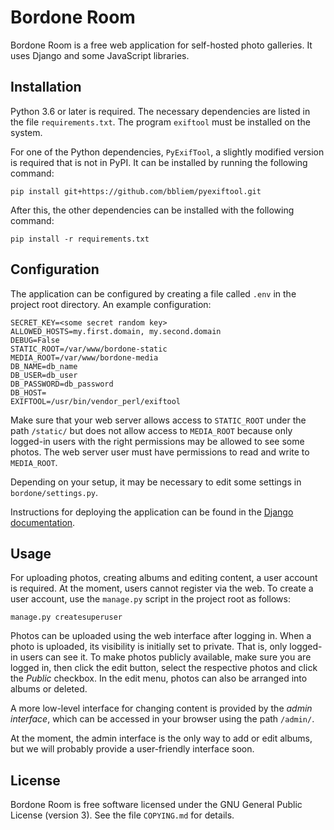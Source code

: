 Bordone Room
============

Bordone Room is a free web application for self-hosted photo galleries. It uses
Django and some JavaScript libraries.


## Installation

Python 3.6 or later is required. The necessary dependencies are listed in the
file `requirements.txt`. The program `exiftool` must be installed on the
system.

For one of the Python dependencies, `PyExifTool`, a slightly modified version
is required that is not in PyPI. It can be installed by running the following
command:

```
pip install git+https://github.com/bbliem/pyexiftool.git
```

After this, the other dependencies can be installed with the following command:

```
pip install -r requirements.txt
```

## Configuration

The application can be configured by creating a file called `.env` in the project root directory.
An example configuration:

```
SECRET_KEY=<some secret random key>
ALLOWED_HOSTS=my.first.domain, my.second.domain
DEBUG=False
STATIC_ROOT=/var/www/bordone-static
MEDIA_ROOT=/var/www/bordone-media
DB_NAME=db_name
DB_USER=db_user
DB_PASSWORD=db_password
DB_HOST=
EXIFTOOL=/usr/bin/vendor_perl/exiftool
```

Make sure that your web server allows access to `STATIC_ROOT` under the path
`/static/` but does not allow access to `MEDIA_ROOT` because only logged-in
users with the right permissions may be allowed to see some photos. The web
server user must have permissions to read and write to `MEDIA_ROOT`.

Depending on your setup, it may be necessary to edit some settings in
`bordone/settings.py`.

Instructions for deploying the application can be found in the [Django
documentation](https://docs.djangoproject.com/en/2.1/howto/deployment/wsgi/).


## Usage

For uploading photos, creating albums and editing content, a user account is
required. At the moment, users cannot register via the web. To create a user
account, use the `manage.py` script in the project root as follows:

```
manage.py createsuperuser
```

Photos can be uploaded using the web interface after logging in. When a photo
is uploaded, its visibility is initially set to private. That is, only
logged-in users can see it. To make photos publicly available, make sure you
are logged in, then click the edit button, select the respective photos and
click the *Public* checkbox. In the edit menu, photos can also be arranged into
albums or deleted.

A more low-level interface for changing content is provided by the *admin
interface*, which can be accessed in your browser using the path `/admin/`.

At the moment, the admin interface is the only way to add or edit albums, but
we will probably provide a user-friendly interface soon.


## License

Bordone Room is free software licensed under the GNU General Public License
(version 3). See the file `COPYING.md` for details.
